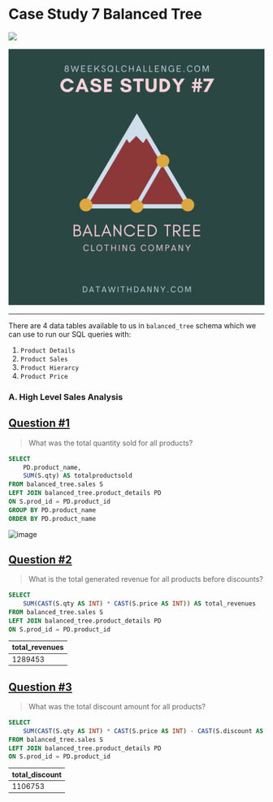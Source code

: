 # Case Study 7 Balanced Tree

<img src='https://img.shields.io/badge/Microsoft%20SQL%20Server-CC2927?style=for-the-badge&logo=microsoft%20sql%20server&logoColor=white)'/>

![image](https://github.com/Shailesh-python/Case-Study-7/blob/main/Case%20Study%207.png)

---

There are 4 data tables available to us in `balanced_tree` schema which we can use to run our SQL queries with:

1. `Product Details`
2. `Product Sales`
3. `Product Hierarcy`
4. `Product Price`

### A. High Level Sales Analysis

## [Question #1](#case-study-questions)
> What was the total quantity sold for all products?
```SQL
SELECT
	PD.product_name,
	SUM(S.qty) AS totalproductsold
FROM balanced_tree.sales S
LEFT JOIN balanced_tree.product_details PD
ON S.prod_id = PD.product_id
GROUP BY PD.product_name
ORDER BY PD.product_name
```
![image](https://user-images.githubusercontent.com/81180156/192161046-1526d22d-d102-492b-972c-e1f8c984c4c2.png)

## [Question #2](#case-study-questions)
> What is the total generated revenue for all products before discounts?
```SQL
SELECT
	SUM(CAST(S.qty AS INT) * CAST(S.price AS INT)) AS total_revenues
FROM balanced_tree.sales S
LEFT JOIN balanced_tree.product_details PD
ON S.prod_id = PD.product_id
```
|total_revenues |
|---------------|
|1289453        |

## [Question #3](#case-study-questions)
> What was the total discount amount for all products?
```SQL
SELECT
	SUM(CAST(S.qty AS INT) * CAST(S.price AS INT) - CAST(S.discount AS INT)) AS total_discount
FROM balanced_tree.sales S
LEFT JOIN balanced_tree.product_details PD
ON S.prod_id = PD.product_id
```
|total_discount |
|---------------|
|1106753        |
